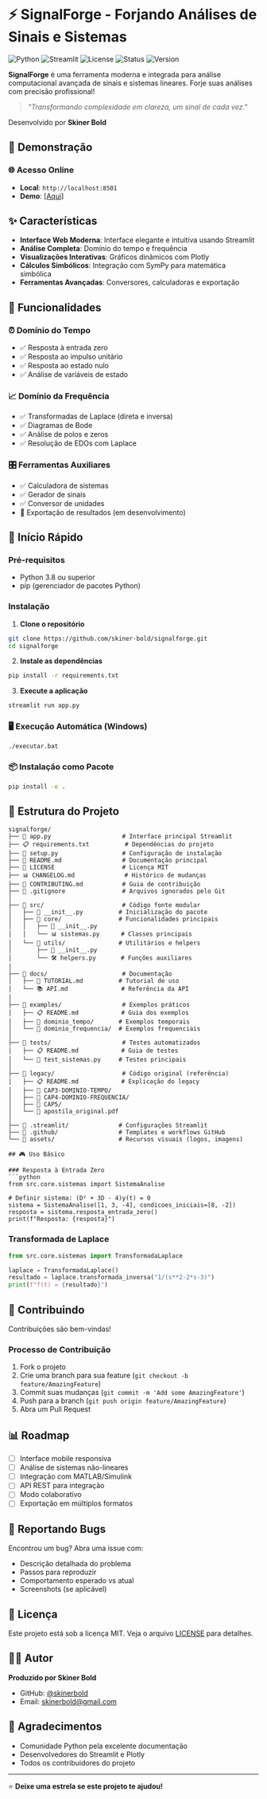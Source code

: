# ⚡ SignalForge - Forjando Análises de Sinais e Sistemas

![Python](https://img.shields.io/badge/python-v3.8+-blue.svg)
![Streamlit](https://img.shields.io/badge/streamlit-v1.28+-red.svg)
![License](https://img.shields.io/badge/license-MIT-green.svg)
![Status](https://img.shields.io/badge/status-active-brightgreen.svg)
![Version](https://img.shields.io/badge/version-1.0.0-blue.svg)

**SignalForge** é uma ferramenta moderna e integrada para análise computacional avançada de sinais e sistemas lineares. Forje suas análises com precisão profissional!

> *"Transformando complexidade em clareza, um sinal de cada vez."*

Desenvolvido por **Skiner Bold**

## 🚀 Demonstração

### 🌐 Acesso Online
- **Local**: `http://localhost:8501`
- **Demo**: [[Aqui]](https://signalforge.streamlit.app/)

## ✨ Características

- **Interface Web Moderna**: Interface elegante e intuitiva usando Streamlit
- **Análise Completa**: Domínio do tempo e frequência
- **Visualizações Interativas**: Gráficos dinâmicos com Plotly
- **Cálculos Simbólicos**: Integração com SymPy para matemática simbólica
- **Ferramentas Avançadas**: Conversores, calculadoras e exportação

## 🎯 Funcionalidades

### ⏰ Domínio do Tempo
- ✅ Resposta à entrada zero
- ✅ Resposta ao impulso unitário
- ✅ Resposta ao estado nulo
- ✅ Análise de variáveis de estado

### 📈 Domínio da Frequência
- ✅ Transformadas de Laplace (direta e inversa)
- ✅ Diagramas de Bode
- ✅ Análise de polos e zeros
- ✅ Resolução de EDOs com Laplace

### 🎛️ Ferramentas Auxiliares
- ✅ Calculadora de sistemas
- ✅ Gerador de sinais
- ✅ Conversor de unidades
- 🔄 Exportação de resultados (em desenvolvimento)

## 🚀 Início Rápido

### Pré-requisitos
- Python 3.8 ou superior
- pip (gerenciador de pacotes Python)

### Instalação

1. **Clone o repositório**
```bash
git clone https://github.com/skiner-bold/signalforge.git
cd signalforge
```

2. **Instale as dependências**
```bash
pip install -r requirements.txt
```

3. **Execute a aplicação**
```bash
streamlit run app.py
```

### 🖥️ Execução Automática (Windows)
```bash
./executar.bat
```

### 📦 Instalação como Pacote
```bash
pip install -e .
```

## 📁 Estrutura do Projeto

```
signalforge/
├── 📱 app.py                    # Interface principal Streamlit
├── 📋 requirements.txt          # Dependências do projeto
├── 🔧 setup.py                  # Configuração de instalação
├── 📝 README.md                 # Documentação principal
├── 📄 LICENSE                   # Licença MIT
├── 📊 CHANGELOG.md              # Histórico de mudanças
├── 🤝 CONTRIBUTING.md           # Guia de contribuição
├── 🚫 .gitignore                # Arquivos ignorados pelo Git
│
├── 📂 src/                      # Código fonte modular
│   ├── 🔧 __init__.py          # Inicialização do pacote
│   ├── 📂 core/                # Funcionalidades principais
│   │   ├── 🔧 __init__.py
│   │   └── 📊 sistemas.py      # Classes principais
│   └── 📂 utils/               # Utilitários e helpers
│       ├── 🔧 __init__.py
│       └── 🛠️ helpers.py       # Funções auxiliares
│
├── 📂 docs/                     # Documentação
│   ├── 📖 TUTORIAL.md          # Tutorial de uso
│   └── 📚 API.md               # Referência da API
│
├── 📂 examples/                 # Exemplos práticos
│   ├── 📋 README.md            # Guia dos exemplos
│   ├── 📂 dominio_tempo/       # Exemplos temporais
│   └── 📂 dominio_frequencia/  # Exemplos frequenciais
│
├── 📂 tests/                    # Testes automatizados
│   ├── 📋 README.md            # Guia de testes
│   └── 🧪 test_sistemas.py     # Testes principais
│
├── 📂 legacy/                   # Código original (referência)
│   ├── 📋 README.md            # Explicação do legacy
│   ├── 📂 CAP3-DOMINIO-TEMPO/
│   ├── 📂 CAP4-DOMINIO-FREQUENCIA/
│   ├── 📂 CAP5/
│   └── 📄 apostila_original.pdf
│
├── 📂 .streamlit/              # Configurações Streamlit
├── 📂 .github/                 # Templates e workflows GitHub
└── 📂 assets/                  # Recursos visuais (logos, imagens)

## 🎮 Uso Básico

### Resposta à Entrada Zero
```python
from src.core.sistemas import SistemaAnalise

# Definir sistema: (D² + 3D - 4)y(t) = 0
sistema = SistemaAnalise([1, 3, -4], condicoes_iniciais=[8, -2])
resposta = sistema.resposta_entrada_zero()
print(f"Resposta: {resposta}")
```

### Transformada de Laplace
```python
from src.core.sistemas import TransformadaLaplace

laplace = TransformadaLaplace()
resultado = laplace.transformada_inversa("1/(s**2-2*s-3)")
print(f"f(t) = {resultado}")
```

## 🤝 Contribuindo

Contribuições são bem-vindas! 

### Processo de Contribuição
1. Fork o projeto
2. Crie uma branch para sua feature (`git checkout -b feature/AmazingFeature`)
3. Commit suas mudanças (`git commit -m 'Add some AmazingFeature'`)
4. Push para a branch (`git push origin feature/AmazingFeature`)
5. Abra um Pull Request

## 📊 Roadmap

- [ ] Interface mobile responsiva
- [ ] Análise de sistemas não-lineares
- [ ] Integração com MATLAB/Simulink
- [ ] API REST para integração
- [ ] Modo colaborativo
- [ ] Exportação em múltiplos formatos

## 🐛 Reportando Bugs

Encontrou um bug? Abra uma issue com:
- Descrição detalhada do problema
- Passos para reproduzir
- Comportamento esperado vs atual
- Screenshots (se aplicável)

## 📝 Licença

Este projeto está sob a licença MIT. Veja o arquivo [LICENSE](LICENSE) para detalhes.

## 👨‍💻 Autor

**Produzido por Skiner Bold**
- GitHub: [@skinerbold](https://github.com/skinerbold)
- Email: [skinerbold@gmail.com](skinerbold@gmail.com)

## 🙏 Agradecimentos

- Comunidade Python pela excelente documentação
- Desenvolvedores do Streamlit e Plotly
- Todos os contribuidores do projeto

---

⭐ **Deixe uma estrela se este projeto te ajudou!**
